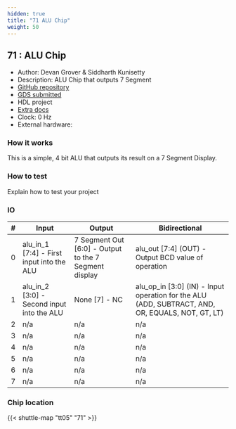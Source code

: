```yaml
---
hidden: true
title: "71 ALU Chip"
weight: 50
---
```


## 71 : ALU Chip

* Author: Devan Grover & Siddharth Kunisetty
* Description: ALU Chip that outputs 7 Segment
* [GitHub repository](https://github.com/devgro/TinyTapeoutDemo)
* [GDS submitted](https://github.com/devgro/TinyTapeoutDemo/actions/runs/6700185595)
* HDL project
* [Extra docs]()
* Clock: 0 Hz
* External hardware: 



### How it works

This is a simple, 4 bit ALU that outputs its result on a 7 Segment Display.


### How to test

Explain how to test your project


### IO

| # | Input        | Output       | Bidirectional      |
|---|--------------|--------------| -------------------|
| 0 | alu_in_1 [7:4] - First input into the ALU  | 7 Segment Out [6:0] - Output to the 7 Segment display | alu_out [7:4] (OUT) - Output BCD value of operation |
| 1 | alu_in_2 [3:0] - Second input into the ALU  | None [7] - NC | alu_op_in [3:0] (IN) - Input operation for the ALU (ADD, SUBTRACT, AND, OR, EQUALS, NOT, GT, LT) |
| 2 | n/a  | n/a | n/a |
| 3 | n/a  | n/a | n/a |
| 4 | n/a  | n/a | n/a |
| 5 | n/a  | n/a | n/a |
| 6 | n/a  | n/a | n/a |
| 7 | n/a  | n/a | n/a |

### Chip location

{{< shuttle-map "tt05" "71" >}}
